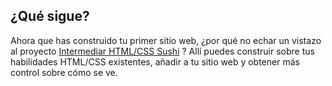 ## ¿Qué sigue?

Ahora que has construido tu primer sitio web, ¿por qué no echar un vistazo al proyecto [Intermediar HTML/CSS Sushi](https://projects.raspberrypi.org/en/projects/cd-intermediate-html-css-sushi/) ? Allí puedes construir sobre tus habilidades HTML/CSS existentes, añadir a tu sitio web y obtener más control sobre cómo se ve.